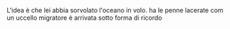 L'idea è che lei abbia sorvolato l'oceano in volo.
ha le penne lacerate com un uccello migratore
è arrivata sotto forma di ricordo